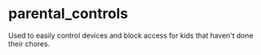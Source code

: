 # parental_controls
Used to easily control devices and block access for kids that haven't done their chores.
